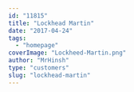 ```yaml
---
id: "11815"
title: "Lockhead Martin"
date: "2017-04-24"
tags: 
  - "homepage"
coverImage: "Lockheed-Martin.png"
author: "MrHinsh"
type: "customers"
slug: "lockhead-martin"
---
```



